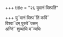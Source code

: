 +++
title = "२६ युवानं विश्पतिं"

+++
यु᳓वानं विश्प᳓तिं कविं᳓  
विश्वा᳓दम् पुरुवे᳓पसम्  
अग्निं᳓ शुम्भामि म᳓न्मभिः